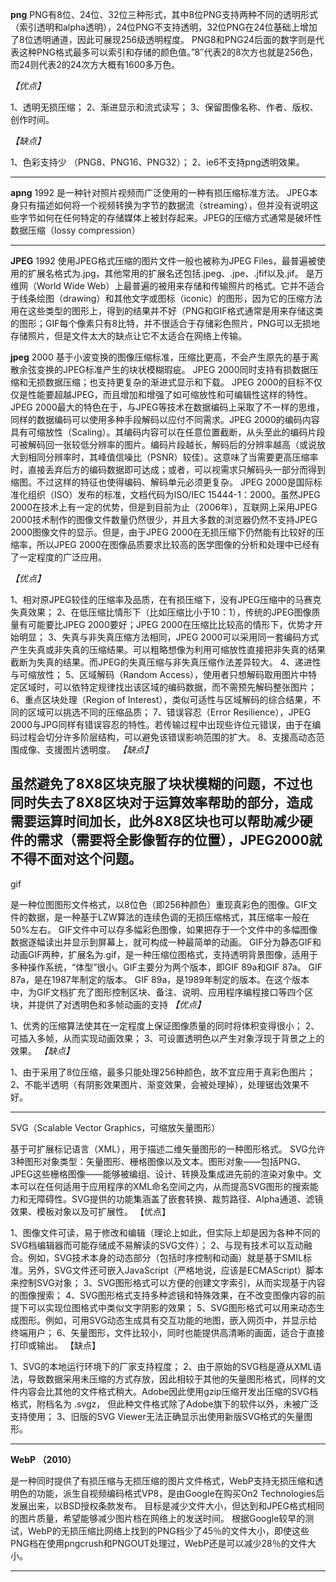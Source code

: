 **png**
PNG有8位、24位、32位三种形式，其中8位PNG支持两种不同的透明形式（索引透明和alpha透明），24位PNG不支持透明，32位PNG在24位基础上增加了8位透明通道，因此可展现256级透明程度。 
      PNG8和PNG24后面的数字则是代表这种PNG格式最多可以索引和存储的颜色值。”8″代表2的8次方也就是256色，而24则代表2的24次方大概有1600多万色。

*【优点】*

1、透明无损压缩； 
2、渐进显示和流式读写； 
3、保留图像名称、作者、版权、创作时间。

*【缺点】*

1、色彩支持少 （PNG8、PNG16、PNG32）； 
2、ie6不支持png透明效果。

----------
**apng** 1992
 是一种针对照片视频而广泛使用的一种有损压缩标准方法。 JPEG本身只有描述如何将一个视频转换为字节的数据流（streaming），但并没有说明这些字节如何在任何特定的存储媒体上被封存起来。JPEG的压缩方式通常是破坏性数据压缩（lossy compression）

 

----------

 **JPEG** 1992
	    使用JPEG格式压缩的图片文件一般也被称为JPEG Files，最普遍被使用的扩展名格式为.jpg，其他常用的扩展名还包括.jpeg、.jpe、.jfif以及.jif。 
	   是万维网（World Wide Web）上最普遍的被用来存储和传输照片的格式。它并不适合于线条绘图（drawing）和其他文字或图标（iconic）的图形，因为它的压缩方法用在这些类型的图形上，得到的结果并不好（PNG和GIF格式通常是用来存储这类的图形；GIF每个像素只有8比特，并不很适合于存储彩色照片，PNG可以无损地存储照片，但是文件太大的缺点让它不太适合在网络上传输。
	   
**jpeg** 2000
 基于小波变换的图像压缩标准，压缩比更高，不会产生原先的基于离散余弦变换的JPEG标准产生的块状模糊瑕疵。 
       JPEG 2000同时支持有损数据压缩和无损数据压缩；也支持更复杂的渐进式显示和下载。 
       JPEG 2000的目标不仅仅是性能要超越JPEG，而且增加和增强了如可缩放性和可编辑性这样的特性。JPEG 2000最大的特色在于，与JPEG等技术在数据编码上采取了不一样的思维，同样的数据编码可以使用多种手段解码以应付不同需求。JPEG 2000的编码内容具有可缩放性（Scaling）。其编码内容可以在任意位置截断，从头至此的编码片段可被解码回一张较低分辨率的图片。编码片段越长，解码后的分辨率越高（或说放大到相同分辨率时，其峰值信噪比（PSNR）较佳）。这意味了当需要更高压缩率时，直接丢弃后方的编码数据即可达成；或者，可以视需求只解码头一部分而得到缩图。不过这样的特征也使得编码、解码单元必须更复杂。 
       JPEG 2000是国际标准化组织（ISO）发布的标准，文档代码为ISO/IEC 15444-1：2000。虽然JPEG 2000在技术上有一定的优势，但是到目前为止（2006年），互联网上采用JPEG 2000技术制作的图像文件数量仍然很少，并且大多数的浏览器仍然不支持JPEG 2000图像文件的显示。但是，由于JPEG 2000在无损压缩下仍然能有比较好的压缩率，所以JPEG 2000在图像品质要求比较高的医学图像的分析和处理中已经有了一定程度的广泛应用。 

*【优点】*

1、相对原JPEG较佳的压缩率及品质，在有损压缩下，没有JPEG压缩中的马赛克失真效果； 
2、在低压缩比情形下（比如压缩比小于10：1），传统的JPEG图像质量有可能要比JPEG 2000要好；JPEG 2000在压缩比比较高的情形下，优势才开始明显； 
3、失真与非失真压缩方法相同，JPEG 2000可以采用同一套编码方式产生失真或非失真的压缩结果。可以粗略想像为利用可缩放性直接把非失真的结果截断为失真的结果。而JPEG的失真压缩与非失真压缩作法差异较大。 
4、递进性与可缩放性； 
5、区域解码（Random Access），使用者只想解码取用图片中特定区域时，可以依特定规律找出该区域的编码数据，而不需预先解码整张图片； 
6、重点区块处理（Region of Interest），类似可适性与区域解码的综合结果，不同的区域可以挑选不同的压缩品质； 
7、错误容忍（Error Resilience），JPEG 2000与JPG同样有错误容忍的特性。若传输过程中出现些许位元错误，由于在编码过程会切分许多阶层结构，可以避免该错误影响范围的扩大。 
8、支援高动态范围成像、支援图片透明度。
*【缺点】*

虽然避免了8X8区块克服了块状模糊的问题，不过也同时失去了8X8区块对于运算效率帮助的部分，造成需要运算时间加长，此外8X8区块也可以帮助减少硬件的需求（需要将全影像暂存的位置），JPEG2000就不得不面对这个问题。
----------
gif

是一种位图图形文件格式，以8位色（即256种颜色）重现真彩色的图像。GIF文件的数据，是一种基于LZW算法的连续色调的无损压缩格式，其压缩率一般在50%左右。 
       GIF文件中可以存多幅彩色图像，如果把存于一个文件中的多幅图像数据逐幅读出并显示到屏幕上，就可构成一种最简单的动画。 
       GIF分为静态GIF和动画GIF两种，扩展名为.gif，是一种压缩位图格式，支持透明背景图像，适用于多种操作系统，“体型”很小。GIF主要分为两个版本，即GIF 89a和GIF 87a。 
       GIF 87a，是在1987年制定的版本。 
       GIF 89a，是1989年制定的版本。在这个版本中，为GIF文档扩充了图形控制区块、备注、说明、应用程序编程接口等四个区块，并提供了对透明色和多帧动画的支持 
*【优点】*

1、优秀的压缩算法使其在一定程度上保证图像质量的同时将体积变得很小； 
2、可插入多帧，从而实现动画效果； 
3、可设置透明色以产生对象浮现于背景之上的效果。
*【缺点】*

1、由于采用了8位压缩，最多只能处理256种颜色，故不宜应用于真彩色图片； 
2、不能半透明（有阴影效果图片、渐变效果，会被处理掉），处理锯齿效果不好。


----------
SVG（Scalable Vector Graphics，可缩放矢量图形）

 基于可扩展标记语言（XML），用于描述二维矢量图形的一种图形格式。 
      SVG允许3种图形对象类型：矢量图形、栅格图像以及文本。图形对象——包括PNG、JPEG这些栅格图像——能够被编组、设计、转换及集成进先前的渲染对象中。文本可以在任何适用于应用程序的XML命名空间之内，从而提高SVG图形的搜索能力和无障碍性。SVG提供的功能集涵盖了嵌套转换、裁剪路径、Alpha通道、滤镜效果、模板对象以及可扩展性。 
【优点】

1、图像文件可读，易于修改和编辑（理论上如此，但实际上却是因为各种不同的SVG档编辑器而可能存储成不易解读的SVG文件）； 
2、与现有技术可以互动融合。例如，SVG技术本身的动态部分（包括时序控制和动画）就是基于SMIL标准。另外，SVG文件还可嵌入JavaScript（严格地说，应该是ECMAScript）脚本来控制SVG对象； 
3、SVG图形格式可以方便的创建文字索引，从而实现基于内容的图像搜索； 
4、SVG图形格式支持多种滤镜和特殊效果，在不改变图像内容的前提下可以实现位图格式中类似文字阴影的效果； 
5、SVG图形格式可以用来动态生成图形。例如，可用SVG动态生成具有交互功能的地图，嵌入网页中，并显示给终端用户； 
6、矢量图形，文件比较小，同时也能提供高清晰的画面，适合于直接打印或输出。
【缺点】

1、SVG的本地运行环境下的厂家支持程度； 
2、由于原始的SVG档是遵从XML语法，导致数据采用未压缩的方式存放，因此相较于其他的矢量图形格式，同样的文件内容会比其他的文件格式稍大。Adobe因此使用gzip压缩开发出压缩的SVG档格式，附档名为 
.svgz， 但此种文件格式除了Adobe旗下的软件以外，未被广泛支持使用； 
3、旧版的SVG Viewer无法正确显示出使用新版SVG格式的矢量图形。


----------
**WebP （2010）**

 是一种同时提供了有损压缩与无损压缩的图片文件格式，WebP支持无损压缩和透明色的功能，派生自视频编码格式VP8，是由Google在购买On2 Technologies后发展出来，以BSD授权条款发布。 
       目标是减少文件大小，但达到和JPEG格式相同的图片质量，希望能够减少图片档在网络上的发送时间。 
       根据Google较早的测试，WebP的无损压缩比网络上找到的PNG档少了45％的文件大小，即使这些PNG档在使用pngcrush和PNGOUT处理过，WebP还是可以减少28％的文件大小。


----------

  [1]: ./images/51755545_1.jpg "51755545.jpg"